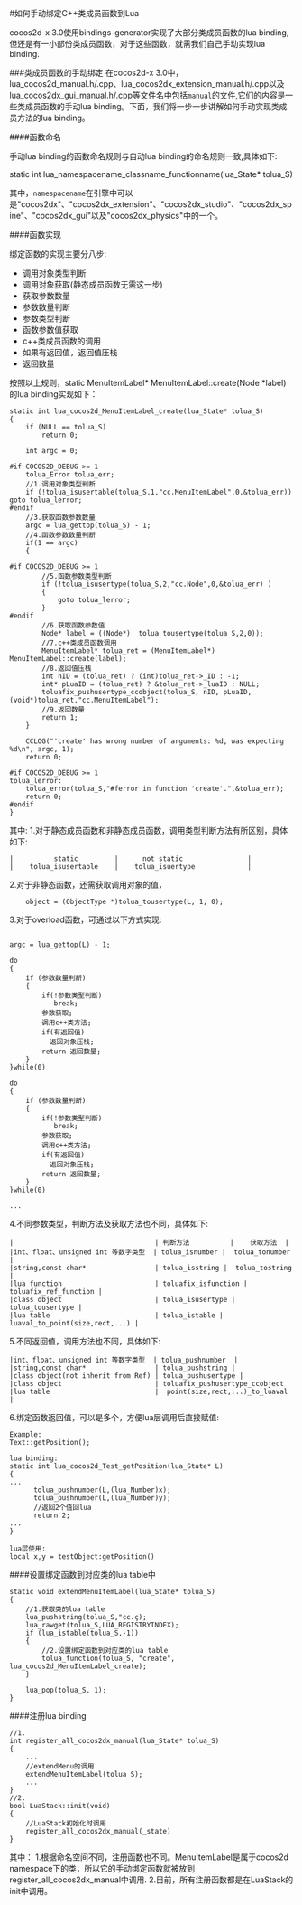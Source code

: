 #如何手动绑定C++类成员函数到Lua

cocos2d-x 3.0使用bindings-generator实现了大部分类成员函数的lua binding,但还是有一小部份类成员函数，对于这些函数，就需我们自己手动实现lua binding.

###类成员函数的手动绑定
在cocos2d-x 3.0中，lua_cocos2d_manual.h/.cpp、lua_cocos2dx_extension_manual.h/.cpp以及lua_cocos2dx_gui_manual.h/.cpp等文件名中包括`manual`的文件,它们的内容是一些类成员函数的手动lua binding。下面，我们将一步一步讲解如何手动实现类成员方法的lua binding。

####函数命名

手动lua binding的函数命名规则与自动lua binding的命名规则一致,具体如下:

static int lua_namespacename_classname_functionname(lua_State* tolua_S)

其中，`namespacename`在引擎中可以是"cocos2dx"、"cocos2dx_extension"、"cocos2dx_studio"、"cocos2dx_spine"、"cocos2dx_gui"以及"cocos2dx_physics"中的一个。

####函数实现

绑定函数的实现主要分八步:

* 调用对象类型判断
* 调用对象获取(静态成员函数无需这一步)
* 获取参数数量
* 参数数量判断
* 参数类型判断
* 函数参数值获取
* c++类成员函数的调用
* 如果有返回值，返回值压栈 
* 返回数量

按照以上规则，static MenuItemLabel* MenuItemLabel::create(Node *label)的lua binding实现如下：

```
static int lua_cocos2d_MenuItemLabel_create(lua_State* tolua_S)
{
    if (NULL == tolua_S)
        return 0;
    
    int argc = 0;
    
#if COCOS2D_DEBUG >= 1
	tolua_Error tolua_err;
	//1.调用对象类型判断
	if (!tolua_isusertable(tolua_S,1,"cc.MenuItemLabel",0,&tolua_err)) goto tolua_lerror;
#endif
    //3.获取函数参数数量
    argc = lua_gettop(tolua_S) - 1;
    //4.函数参数数量判断
    if(1 == argc)
    {
        
#if COCOS2D_DEBUG >= 1
		//5.函数参数类型判断
        if (!tolua_isusertype(tolua_S,2,"cc.Node",0,&tolua_err) )
        {
            goto tolua_lerror;
        }
#endif
        //6.获取函数参数值
        Node* label = ((Node*)  tolua_tousertype(tolua_S,2,0));
        //7.c++类成员函数调用
        MenuItemLabel* tolua_ret = (MenuItemLabel*)  MenuItemLabel::create(label);
        //8.返回值压栈
        int nID = (tolua_ret) ? (int)tolua_ret->_ID : -1;
        int* pLuaID = (tolua_ret) ? &tolua_ret->_luaID : NULL;
        toluafix_pushusertype_ccobject(tolua_S, nID, pLuaID, (void*)tolua_ret,"cc.MenuItemLabel");
        //9.返回数量
        return 1;
    }
    
    CCLOG("'create' has wrong number of arguments: %d, was expecting %d\n", argc, 1);
	return 0;
    
#if COCOS2D_DEBUG >= 1
tolua_lerror:
    tolua_error(tolua_S,"#ferror in function 'create'.",&tolua_err);
    return 0;
#endif
}
```

其中:
1.对于静态成员函数和非静态成员函数，调用类型判断方法有所区别，具体如下:

```
|          static         |      not static                |
|    tolua_isusertable    |    tolua_isuertype             |
```

2.对于非静态函数，还需获取调用对象的值，

```
    object = (ObjectType *)tolua_tousertype(L, 1, 0);
```

3.对于overload函数，可通过以下方式实现:

```

argc = lua_gettop(L) - 1;

do 
{
	if (参数数量判断)
    {
   		if(!参数类型判断)
   		   break;
   		参数获取;
   		调用c++类方法;
   		if(有返回值)
   		  返回对象压栈;
   		return 返回数量;
    }
}while(0)

do
{
    if (参数数量判断)
    {
   		if(!参数类型判断)
   		   break;
   		参数获取;
   		调用c++类方法;
   		if(有返回值)
   		  返回对象压栈;
   		return 返回数量;
    }
}while(0)

...

```

4.不同参数类型，判断方法及获取方法也不同，具体如下:

```
|                                   | 判断方法          |    获取方法  |
|int、float、unsigned int 等数字类型  | tolua_isnumber |  tolua_tonumber |
|string,const char*                 | tolua_isstring |  tolua_tostring |
|lua function                       | toluafix_isfunction | toluafix_ref_function |
|class object                       | tolua_isusertype | tolua_tousertype |
|lua table                          | tolua_istable | luaval_to_point(size,rect,...) |
```
5.不同返回值，调用方法也不同，具体如下:

```
|int、float、unsigned int 等数字类型  | tolua_pushnumber  |
|string,const char*                 | tolua_pushstring |
|class object(not inherit from Ref) | tolua_pushusertype |
|class object                       | toluafix_pushusertype_ccobject
|lua table                          |  point(size,rect,...)_to_luaval |
```
6.绑定函数返回值，可以是多个，方便lua层调用后直接赋值:

```
Example:
Text::getPosition();

lua binding:
static int lua_cocos2d_Test_getPosition(lua_State* L)
{
...
	  tolua_pushnumber(L,(lua_Number)x);
      tolua_pushnumber(L,(lua_Number)y); 
      //返回2个值回lua 
      return 2;
...
}

lua层使用:
local x,y = testObject:getPosition()

```

####设置绑定函数到对应类的lua table中

```
static void extendMenuItemLabel(lua_State* tolua_S)
{
    //1.获取类的lua table
	lua_pushstring(tolua_S,"cc.ç);
    lua_rawget(tolua_S,LUA_REGISTRYINDEX);
    if (lua_istable(tolua_S,-1))
    {
    	//2.设置绑定函数到对应类的lua table
    	tolua_function(tolua_S, "create", lua_cocos2d_MenuItemLabel_create);
    }
    
    lua_pop(tolua_S, 1);
}
```

####注册lua binding

```
//1.
int register_all_cocos2dx_manual(lua_State* tolua_S)
{
	...
	//extendMenu的调用
	extendMenuItemLabel(tolua_S);
	...
}
//2.
bool LuaStack::init(void)
{
	//LuaStack初始化时调用
	register_all_cocos2dx_manual(_state)
}
```

其中：
1.根据命名空间不同，注册函数也不同。MenuItemLabel是属于cocos2d namespace下的类，所以它的手动绑定函数就被放到register_all_cocos2dx_manual中调用.
2.目前，所有注册函数都是在LuaStack的init中调用。